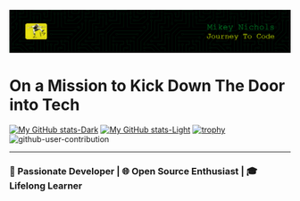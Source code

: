![Header](./mnichols08.png)
# On a Mission to Kick Down The Door into Tech
[![My GitHub stats-Dark](https://github-readme-stats.vercel.app/api?username=mnichols08&show_icons=true&theme=dark#gh-dark-mode-only)](https://github.com/anuraghazra/github-readme-stats#gh-dark-mode-only)
[![My GitHub stats-Light](https://github-readme-stats.vercel.app/api?username=mnichols08&show_icons=true&theme=default#gh-light-mode-only)](https://github.com/anuraghazra/github-readme-stats#gh-light-mode-only)
[![trophy](https://github-profile-trophy.vercel.app/?username=mnichols08&theme=onedark)](https://github.com/ryo-ma/github-profile-trophy)
![github-user-contribution](https://github.com/user-attachments/assets/bf69e152-2d66-4112-8c2b-2bd9559483e3)

---
### 🚀 Passionate Developer | 🌐 Open Source Enthusiast | 🎓 Lifelong Learner 
